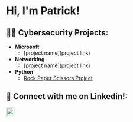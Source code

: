 <h1>Hi, I'm Patrick! 

<h2>👨‍💻 Cybersecurity Projects:</h2>

- <b>Microsoft</b>
    - [project name](project link)
- <b>Networking</b>
   - [project name](project link)
- <b>Python</b>
  - [Rock Paper Scissors Project](https://replit.com/@patrickpepe/Rock-Paper-Scissors-1129?v=1)


<h2> 🤳 Connect with me on Linkedin!:</h2>


[<img align="left" alt=" | LinkedIn" width="22px" src="https://cdn.jsdelivr.net/npm/simple-icons@v3/icons/linkedin.svg" />][linkedin]



[linkedin]: https://www.linkedin.com/in/patrick-pepe-a099a5257/

